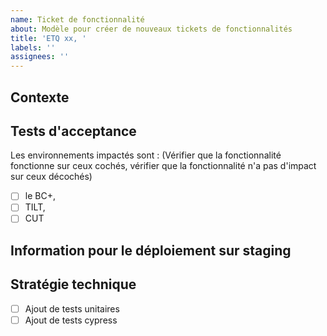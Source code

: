 ```yaml
---
name: Ticket de fonctionnalité
about: Modèle pour créer de nouveaux tickets de fonctionnalités
title: 'ETQ xx, '
labels: ''
assignees: ''
---
```


## Contexte

## Tests d'acceptance

Les environnements impactés sont : (Vérifier que la fonctionnalité fonctionne sur ceux cochés, vérifier que la fonctionnalité n'a pas d'impact sur ceux décochés)

- [ ] le BC+,
- [ ] TILT,
- [ ] CUT

## Information pour le déploiement sur staging

## Stratégie technique

- [ ] Ajout de tests unitaires
- [ ] Ajout de tests cypress
